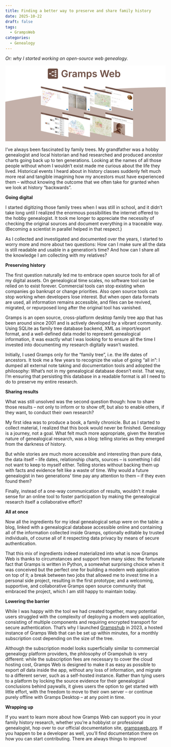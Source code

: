 ```yaml
---
title: Finding a better way to preserve and share family history
date: 2025-10-22
draft: false
tags:
  - GrampsWeb
categories:
  - Genealogy
---
```

*Or: why I started working on open-source web genealogy.*

![](https://raw.githubusercontent.com/DavidMStraub/davidmstraub.github.io/refs/heads/main/content/posts/grampsweb.jpg)

I’ve always been fascinated by family trees. My grandfather was a hobby genealogist and local historian and had researched and produced ancestor charts going back up to ten generations. Looking at the names of all those people without whom I wouldn’t exist made me curious about the life they lived. Historical events I heard about in history classes suddenly felt much more real and tangible imagining how my ancestors must have experienced them – without knowing the outcome that we often take for granted when we look at history “backwards”.

**Going digital**

I started digitizing those family trees when I was still in school, and it didn’t take long until I realized the enormous possibilities the internet offered to the hobby genealogist. It took me longer to appreciate the necessity of checking the original sources and document everything in a traceable way. (Becoming a scientist in parallel helped in that respect.)

As I collected and investigated and documented over the years, I started to worry more and more about two questions: How can I make sure all the data is still readable and usable in a generation’s time? And how can I share all the knowledge I am collecting with my relatives?

**Preserving history**

The first question naturally led me to embrace open source tools for all of my digital assets. On genealogical time scales, no software tool can be relied on to exist forever. Commercial tools can stop existing when companies go bankrupt or change priorities. Also open source tools can stop working when developers lose interest. But when open data formats are used, all information remains accessible, and files can be revived, migrated, or repurposed long after the original tool has vanished.

Gramps is an open source, cross-platform desktop family tree app that has been around since 2001 and is actively developed by a vibrant community. Using SQLite as family tree database backend, XML as import/export format, and a well-defined data model to represent genealogical information, it was exactly what I was looking for to ensure all the time I invested into documenting my research digitally wasn’t wasted.

Initially, I used Gramps only for the “family tree”, i.e. the life dates of ancestors. It took me a few years to recognize the value of going “all in”: I dumped all external note taking and documentation tools and adopted the philosophy: What’s not in my genealogical database doesn’t exist. That way, I’m ensuring that persisting this database in a readable format is all I need to do to preserve my entire research.

**Sharing results**

What was still unsolved was the second question though: how to share those results – not only to inform or to show off, but also to enable others, if they want, to conduct their own research?

My first idea was to produce a book, a family chronicle. But as I started to collect material, I realized that this book would never be finished. Genealogy is a journey, not a goal. What felt much more appropriate, given the iterative nature of genealogical research, was a blog: telling stories as they emerged from the darkness of history.

But while stories are much more accessible and interesting than pure data, the data itself – life dates, relationship charts, sources – is something I did not want to keep to myself either. Telling stories without backing them up with facts and evidence felt like a waste of time. Why would a future genealogist in two generations’ time pay any attention to them – if they even found them?

Finally, instead of a one-way communication of results, wouldn’t it make sense for an online tool to foster participation by making the genealogical research itself a collaborative effort?

**All at once**

Now all the ingredients for my ideal genealogical setup were on the table: a blog, linked with a genealogical database accessible online and containing all of the information collected inside Gramps, optionally editable by trusted individuals, of course all of it respecting data privacy by means of secure authentication.

That this mix of ingredients indeed materialized into what is now Gramps Web is thanks to circumstances and support from many sides: the fortunate fact that Gramps is written in Python, a somewhat surprising choice when it was conceived but the perfect one for building a modern web application on top of it; a break between two jobs that allowed me to invest time in a personal side project, resulting in the first prototype; and a welcoming, supportive, and collaborative Gramps open source community that embraced the project, which I am still happy to maintain today.

**Lowering the barrier**

While I was happy with the tool we had created together, many potential users struggled with the complexity of deploying a modern web application, consisting of multiple components and requiring encrypted transport for secure authentication. That’s why I launched [Grampshub](https://www.grampshub.com/) in 2023, a hosted instance of Gramps Web that can be set up within minutes, for a monthly subscription cost depending on the size of the tree.

Although the subscription model looks superficially similar to commercial genealogy platform providers, the philosophy of Grampshub is very different: while the subscription fees are necessary to cover the cloud hosting cost, Gramps Web is designed to make it as easy as possible to export *all* data inside the app, without any loss of information, and migrate to a different server, such as a self-hosted instance. Rather than tying users to a platform by locking the source evidence for their genealogical conclusions behind paywalls, it gives users the option to get started with little effort, with the freedom to move to their own server – or continue purely offline with Gramps Desktop – at any point in time.

**Wrapping up**

If you want to learn more about how Gramps Web can support you in your family history research, whether you’re a hobbyist or professional genealogist, hop over to our official documentation site, [grampsweb.org](https://www.grampsweb.org). If you happen to be a developer as well, you’ll find documentation there on how you can start contributing. There are always things to improve!
